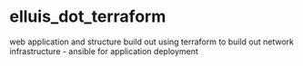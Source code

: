 # elluis_dot_terraform
web application and structure build out using terraform to build out network infrastructure - ansible for application deployment


  

